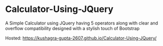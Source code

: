 # Calculator-Using-JQuery
A Simple Calculator using JQuery having 5 operators along with clear and overflow compatibility designed with a stylish touch of Bootstrap

Hosted: https://kushagra-gupta-2607.github.io/Calculator-Using-JQuery/
